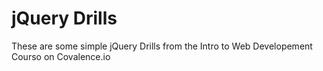 # jQuery Drills


These are some simple jQuery Drills from the Intro to Web Developement Courso on Covalence.io